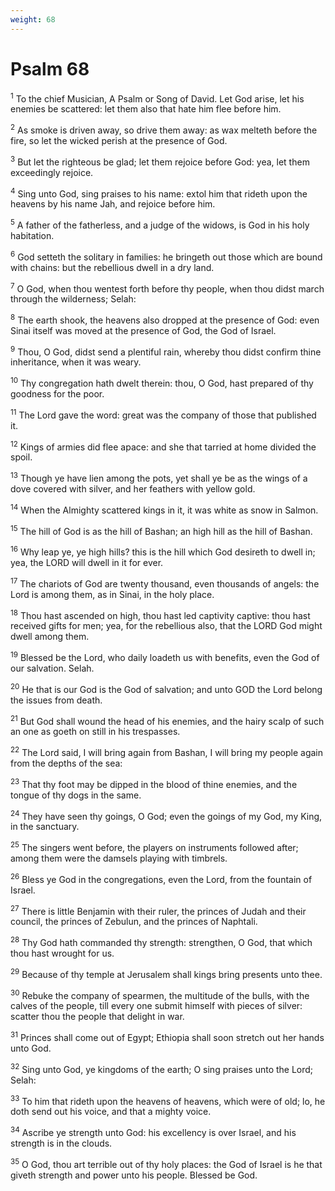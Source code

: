 ```yaml
---
weight: 68
---
```


# Psalm 68

<sup>1</sup> To the chief Musician, A Psalm or Song of David. Let God arise, let his enemies be scattered: let them also that hate him flee before him. 

<sup>2</sup> As smoke is driven away, so drive them away: as wax melteth before the fire, so let the wicked perish at the presence of God. 

<sup>3</sup> But let the righteous be glad; let them rejoice before God: yea, let them exceedingly rejoice. 

<sup>4</sup> Sing unto God, sing praises to his name: extol him that rideth upon the heavens by his name Jah, and rejoice before him. 

<sup>5</sup> A father of the fatherless, and a judge of the widows, is God in his holy habitation. 

<sup>6</sup> God setteth the solitary in families: he bringeth out those which are bound with chains: but the rebellious dwell in a dry land. 

<sup>7</sup> O God, when thou wentest forth before thy people, when thou didst march through the wilderness; Selah: 

<sup>8</sup> The earth shook, the heavens also dropped at the presence of God: even Sinai itself was moved at the presence of God, the God of Israel. 

<sup>9</sup> Thou, O God, didst send a plentiful rain, whereby thou didst confirm thine inheritance, when it was weary. 

<sup>10</sup> Thy congregation hath dwelt therein: thou, O God, hast prepared of thy goodness for the poor. 

<sup>11</sup> The Lord gave the word: great was the company of those that published it. 

<sup>12</sup> Kings of armies did flee apace: and she that tarried at home divided the spoil. 

<sup>13</sup> Though ye have lien among the pots, yet shall ye be as the wings of a dove covered with silver, and her feathers with yellow gold. 

<sup>14</sup> When the Almighty scattered kings in it, it was white as snow in Salmon. 

<sup>15</sup> The hill of God is as the hill of Bashan; an high hill as the hill of Bashan. 

<sup>16</sup> Why leap ye, ye high hills? this is the hill which God desireth to dwell in; yea, the LORD will dwell in it for ever. 

<sup>17</sup> The chariots of God are twenty thousand, even thousands of angels: the Lord is among them, as in Sinai, in the holy place. 

<sup>18</sup> Thou hast ascended on high, thou hast led captivity captive: thou hast received gifts for men; yea, for the rebellious also, that the LORD God might dwell among them. 

<sup>19</sup> Blessed be the Lord, who daily loadeth us with benefits, even the God of our salvation. Selah. 

<sup>20</sup> He that is our God is the God of salvation; and unto GOD the Lord belong the issues from death. 

<sup>21</sup> But God shall wound the head of his enemies, and the hairy scalp of such an one as goeth on still in his trespasses. 

<sup>22</sup> The Lord said, I will bring again from Bashan, I will bring my people again from the depths of the sea: 

<sup>23</sup> That thy foot may be dipped in the blood of thine enemies, and the tongue of thy dogs in the same. 

<sup>24</sup> They have seen thy goings, O God; even the goings of my God, my King, in the sanctuary. 

<sup>25</sup> The singers went before, the players on instruments followed after; among them were the damsels playing with timbrels. 

<sup>26</sup> Bless ye God in the congregations, even the Lord, from the fountain of Israel. 

<sup>27</sup> There is little Benjamin with their ruler, the princes of Judah and their council, the princes of Zebulun, and the princes of Naphtali. 

<sup>28</sup> Thy God hath commanded thy strength: strengthen, O God, that which thou hast wrought for us. 

<sup>29</sup> Because of thy temple at Jerusalem shall kings bring presents unto thee. 

<sup>30</sup> Rebuke the company of spearmen, the multitude of the bulls, with the calves of the people, till every one submit himself with pieces of silver: scatter thou the people that delight in war. 

<sup>31</sup> Princes shall come out of Egypt; Ethiopia shall soon stretch out her hands unto God. 

<sup>32</sup> Sing unto God, ye kingdoms of the earth; O sing praises unto the Lord; Selah: 

<sup>33</sup> To him that rideth upon the heavens of heavens, which were of old; lo, he doth send out his voice, and that a mighty voice. 

<sup>34</sup> Ascribe ye strength unto God: his excellency is over Israel, and his strength is in the clouds. 

<sup>35</sup> O God, thou art terrible out of thy holy places: the God of Israel is he that giveth strength and power unto his people. Blessed be God. 


